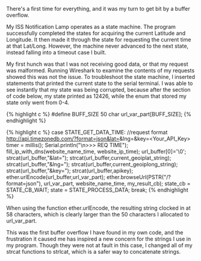 There's a first time for everything, and it was my turn to get bit by a buffer overflow.

My ISS Notification Lamp operates as a state machine. The program successfully completed the states for acquiring the current Latitude and Longitude. It then made it through the state for requesting the current time at that Lat/Long. However, the machine never advanced to the next state, instead falling into a timeout case I built.

My first hunch was that I was not receiving good data, or that my request was malformed. Running Wireshark to examine the contents of my requests showed this was not the issue. To troubleshoot the state machine, I inserted statements that printed the current state to the serial terminal. I was able to see instantly that my state was being corrupted, because after the section of code below, my state printed as 12426, while the enum that stored my state only went from 0-4.

{% highlight c %}
#define BUFF_SIZE 50
char url_var_part[BUFF_SIZE];
{% endhighlight %}

{% highlight c %}
case STATE_GET_DATA_TIME:
          //request format http://api.timezonedb.com/?format=json&lat=<LAT>&lng=<LONG>&key=<Your_API_Key>
          timer = millis();
          Serial.println("\n>>> REQ TIME");
          fill_ip_with_dns(website_name_time, website_ip_time);
          url_buffer[0]='\0';
          strcat(url_buffer,"&lat=");
          strcat(url_buffer,current_geoiplat_string);
          strcat(url_buffer,"&lng=");
          strcat(url_buffer,current_geoiplong_string);
          strcat(url_buffer,"&key=");
          strcat(url_buffer,apikey);
          ether.urlEncode(url_buffer,url_var_part);
          ether.browseUrl(PSTR("/?format=json"), url_var_part, website_name_time, my_result_cb);
          state_cb = STATE_CB_WAIT;
          state = STATE_PROCESS_DATA;
          break;
{% endhighlight %}

When using the function ether.urlEncode, the resulting string clocked in at 58 characters, which is clearly larger than the 50 characters I allocated to url_var_part.

This was the first buffer overflow I have found in my own code, and the frustration it caused me has inspired a new concern for the strings I use in my program. Though they were not at fault in this case, I changed all of my strcat functions to strlcat, which is a safer way to concatenate strings.